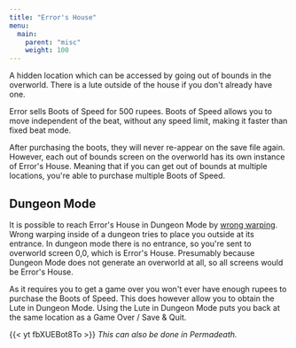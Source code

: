 ```yaml
---
title: "Error's House"
menu:
  main:
    parent: "misc"
    weight: 100
---
```


A hidden location which can be accessed by going out of bounds in the overworld.
There is a lute outside of the house if you don't already have one.

Error sells Boots of Speed for 500 rupees.
Boots of Speed allows you to move independent of the beat, without any speed limit, making it faster than fixed beat mode.

After purchasing the boots, they will never re-appear on the save file again.
However, each out of bounds screen on the overworld has its own instance of Error's House.
Meaning that if you can get out of bounds at multiple locations, you're able to purchase multiple Boots of Speed.

## Dungeon Mode

It is possible to reach Error's House in Dungeon Mode by [wrong warping](/tech/wrong-warp/).
Wrong warping inside of a dungeon tries to place you outside at its entrance.
In dungeon mode there is no entrance, so you're sent to overworld screen 0,0, which is Error's House.
Presumably because Dungeon Mode does not generate an overworld at all, so all screens would be Error's House.

As it requires you to get a game over you won't ever have enough rupees to purchase the Boots of Speed.
This does however allow you to obtain the Lute in Dungeon Mode.
Using the Lute in Dungeon Mode puts you back at the same location as a Game Over / Save & Quit.

{{< yt fbXUEBot8To >}} _This can also be done in Permadeath._
